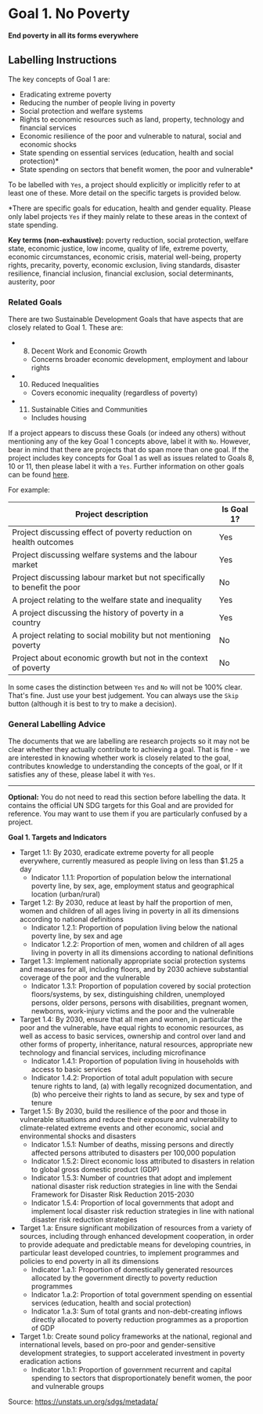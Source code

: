 # Goal 1. No Poverty
**End poverty in all its forms everywhere**

## Labelling Instructions

The key concepts of Goal 1 are:

- Eradicating extreme poverty
- Reducing the number of people living in poverty
- Social protection and welfare systems
- Rights to economic resources such as land, property, technology and financial services
- Economic resilience of the poor and vulnerable to natural, social and economic shocks
- State spending on essential services (education, health and social protection)*
- State spending on sectors that benefit women, the poor and vulnerable*

To be labelled with `Yes`, a project should explicitly or implicitly refer to at least one of these. More detail on the specific targets is provided below.

*There are specific goals for education, health and gender equality. Please only label projects `Yes` if they mainly relate to these areas in the context of state spending.

**Key terms (non-exhaustive):** poverty reduction, social protection, welfare state, economic justice, low income, quality of life, extreme poverty, economic circumstances, economic crisis, material well-being, property rights, precarity, poverty, economic exclusion, living standards, disaster resilience, financial inclusion, financial exclusion, social determinants, austerity, poor

### Related Goals

There are two Sustainable Development Goals that have aspects that are closely related to Goal 1. These are: 

- 8. Decent Work and Economic Growth
	- Concerns broader economic development, employment and labour rights
- 10. Reduced Inequalities
	- Covers economic inequality (regardless of poverty)
- 11. Sustainable Cities and Communities
	- Includes housing

If a project appears to discuss these Goals (or indeed any others) without mentioning any of the key Goal 1 concepts above, label it with `No`. However, bear in mind that there are projects that do span more than one goal. If the project includes key concepts for Goal 1 as well as issues related to Goals 8, 10 or 11, then please label it with a `Yes`. Further information on other goals can be found [here](https://unstats.un.org/sdgs/metadata/).

For example:

| Project description                                                | Is Goal 1? |
|--------------------------------------------------------------------|------------|
| Project discussing effect of poverty reduction on health outcomes  | Yes        |
| Project discussing welfare systems and the labour market           | Yes        |
| Project discussing labour market but not specifically to benefit the poor           | No        |
| A project relating to the welfare state and inequality             | Yes        |
| A project discussing the history of poverty in a country           | Yes        |
| A project relating to social mobility but not mentioning poverty | No         |
| Project about economic growth but not in the context of poverty    | No         |

In some cases the distinction between `Yes` and `No` will not be 100% clear. That's fine. Just use your best judgement. You can always use the `Skip` button (although it is best to try to make a decision).


### General Labelling Advice

The documents that we are labelling are research projects so it may not be clear whether they actually contribute to achieving a goal. That is fine - we are interested in knowing whether work is closely related to the goal, contributes knowledge to understanding the concepts of the goal, or If it satisfies any of these, please label it with `Yes`.


---

**Optional:** You do not need to read this section before labelling the data. It contains the official UN SDG targets for this Goal and are provided for reference. You may want to use them if you are particularly confused by a project.


**Goal 1. Targets and Indicators**

- Target 1.1: By 2030, eradicate extreme poverty for all people everywhere, currently measured as people living on less than $1.25 a day
  - Indicator 1.1.1: Proportion of population below the international poverty line, by sex, age, employment status and geographical location (urban/rural)
- Target 1.2: By 2030, reduce at least by half the proportion of men, women and children of all ages living in poverty in all its dimensions according to national definitions
  - Indicator 1.2.1: Proportion of population living below the national poverty line, by sex and age
  - Indicator 1.2.2: Proportion of men, women and children of all ages living in poverty in all its dimensions according to national definitions
- Target 1.3: Implement nationally appropriate social protection systems and measures for all, including floors, and by 2030 achieve substantial coverage of the poor and the vulnerable
  - Indicator 1.3.1: Proportion of population covered by social protection floors/systems, by sex, distinguishing children, unemployed persons, older persons, persons with disabilities, pregnant women, newborns, work-injury victims and the poor and the vulnerable
- Target 1.4: By 2030, ensure that all men and women, in particular the poor and the vulnerable, have equal rights to economic resources, as well as access to basic services, ownership and control over land and other forms of property, inheritance, natural resources, appropriate new technology and financial services, including microfinance
  - Indicator 1.4.1: Proportion of population living in households with access to basic services
  - Indicator 1.4.2: Proportion of total adult population with secure tenure rights to land, (a) with legally recognized documentation, and (b) who perceive their rights to land as secure, by sex and type of tenure
- Target 1.5: By 2030, build the resilience of the poor and those in vulnerable situations and reduce their exposure and vulnerability to climate-related extreme events and other economic, social and environmental shocks and disasters
  - Indicator 1.5.1: Number of deaths, missing persons and directly affected persons attributed to disasters per 100,000 population
  - Indicator 1.5.2: Direct economic loss attributed to disasters in relation to global gross domestic product (GDP)
  - Indicator 1.5.3: Number of countries that adopt and implement national disaster risk reduction strategies in line with the Sendai Framework for Disaster Risk Reduction 2015-2030
  - Indicator 1.5.4: Proportion of local governments that adopt and implement local disaster risk reduction strategies in line with national disaster risk reduction strategies
- Target 1.a: Ensure significant mobilization of resources from a variety of sources, including through enhanced development cooperation, in order to provide adequate and predictable means for developing countries, in particular least developed countries, to implement programmes and policies to end poverty in all its dimensions
  - Indicator 1.a.1: Proportion of domestically generated resources allocated by the government directly to poverty reduction programmes
  - Indicator 1.a.2: Proportion of total government spending on essential services (education, health and social protection)
  - Indicator 1.a.3: Sum of total grants and non-debt-creating inflows directly allocated to poverty reduction programmes as a proportion of GDP
- Target 1.b: Create sound policy frameworks at the national, regional and international levels, based on pro-poor and gender-sensitive development strategies, to support accelerated investment in poverty eradication actions
  - Indicator 1.b.1: Proportion of government recurrent and capital spending to sectors that disproportionately benefit women, the poor and vulnerable groups

Source: https://unstats.un.org/sdgs/metadata/